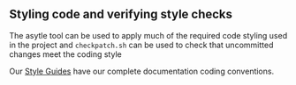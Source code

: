 ## Styling code and verifying style checks

The asytle tool can be used to apply much of the required code styling used in
the project and `checkpatch.sh` can be used to check that uncommitted changes
meet the coding style

Our [Style Guides](https://unifyfs.readthedocs.io/en/dev/style-guides.html)
have our complete documentation coding conventions.
